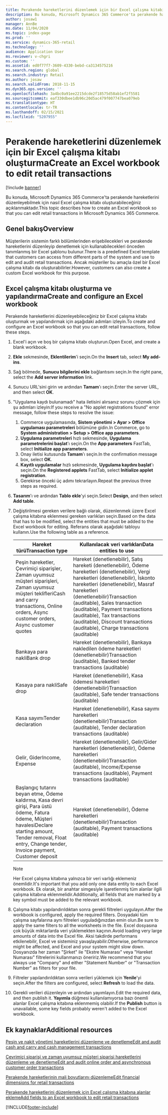 ```yaml
---
title: Perakende hareketlerini düzenlemek için bir Excel çalışma kitabı oluşturma
description: Bu konuda, Microsoft Dynamics 365 Commerce'ta perakende hareketlerini düzenleyebilmek için nasıl Excel çalışma kitabı oluşturabileceğiniz açıklanmaktadır.
author: josaw1
manager: AnnBe
ms.date: 11/04/2020
ms.topic: index-page
ms.prod: ''
ms.service: dynamics-365-retail
ms.technology: ''
audience: Application User
ms.reviewer: v-chgri
ms.custom: ''
ms.assetid: ed0f77f7-3609-4330-bebd-ca3134575216
ms.search.region: global
ms.search.industry: Retail
ms.author: josaw
ms.search.validFrom: 2018-11-15
ms.dyn365.ops.version: ''
ms.openlocfilehash: 3a4bc0a91ee2215dcde2f18575d58ab1ef2f5581
ms.sourcegitcommit: eaf330dbee1db96c20d5ac479f007747bea079eb
ms.translationtype: HT
ms.contentlocale: tr-TR
ms.lasthandoff: 02/15/2021
ms.locfileid: "5207955"
---
```

# <a name="create-an-excel-workbook-to-edit-retail-transactions"></a><span data-ttu-id="11a37-103">Perakende hareketlerini düzenlemek için bir Excel çalışma kitabı oluşturma</span><span class="sxs-lookup"><span data-stu-id="11a37-103">Create an Excel workbook to edit retail transactions</span></span>

[!include [banner](../includes/banner.md)]

<span data-ttu-id="11a37-104">Bu konuda, Microsoft Dynamics 365 Commerce'ta perakende hareketlerini düzenleyebilmek için nasıl Excel çalışma kitabı oluşturabileceğiniz açıklanmaktadır.</span><span class="sxs-lookup"><span data-stu-id="11a37-104">This topic describes how to create an Excel workbook so that you can edit retail transactions in Microsoft Dynamics 365 Commerce.</span></span>

## <a name="overview"></a><span data-ttu-id="11a37-105">Genel bakış</span><span class="sxs-lookup"><span data-stu-id="11a37-105">Overview</span></span>

<span data-ttu-id="11a37-106">Müşterilerin sistemin farklı bölümlerinden erişebilecekleri ve perakende hareketlerini düzenleyip denetlemek için kullanabilecekleri önceden tanımlanmış bir Excel şablonu bulunur.</span><span class="sxs-lookup"><span data-stu-id="11a37-106">There is a predefined Excel template that customers can access from different parts of the system and use to edit and audit retail transactions.</span></span> <span data-ttu-id="11a37-107">Ancak müşteriler bu amaçla özel bir Excel çalışma kitabı da oluşturabilirler.</span><span class="sxs-lookup"><span data-stu-id="11a37-107">However, customers can also create a custom Excel workbook for this purpose.</span></span>

## <a name="create-and-configure-an-excel-workbook"></a><span data-ttu-id="11a37-108">Excel çalışma kitabı oluşturma ve yapılandırma</span><span class="sxs-lookup"><span data-stu-id="11a37-108">Create and configure an Excel workbook</span></span>

<span data-ttu-id="11a37-109">Perakende hareketlerini düzenleyebileceğiniz bir Excel çalışma kitabı oluşturmak ve yapılandırmak için aşağıdaki adımları izleyin.</span><span class="sxs-lookup"><span data-stu-id="11a37-109">To create and configure an Excel workbook so that you can edit retail transactions, follow these steps.</span></span>

1. <span data-ttu-id="11a37-110">Excel'i açın ve boş bir çalışma kitabı oluşturun.</span><span class="sxs-lookup"><span data-stu-id="11a37-110">Open Excel, and create a blank workbook.</span></span>
1. <span data-ttu-id="11a37-111">**Ekle** sekmesinde, **Eklentilerim**'i seçin.</span><span class="sxs-lookup"><span data-stu-id="11a37-111">On the **Insert** tab, select **My add-ins**.</span></span>
1. <span data-ttu-id="11a37-112">Sağ bölmede, **Sunucu bilgilerini ekle** bağlantısını seçin.</span><span class="sxs-lookup"><span data-stu-id="11a37-112">In the right pane, select the **Add server information** link.</span></span>
1. <span data-ttu-id="11a37-113">Sunucu URL'sini girin ve ardından **Tamam**'ı seçin.</span><span class="sxs-lookup"><span data-stu-id="11a37-113">Enter the server URL, and then select **OK**.</span></span>
1. <span data-ttu-id="11a37-114">"Uygulama kaydı bulunamadı" hata iletisini alırsanız sorunu çözmek için şu adımları izleyin:</span><span class="sxs-lookup"><span data-stu-id="11a37-114">If you receive a "No applet registrations found" error message, follow these steps to resolve the issue:</span></span>

    1. <span data-ttu-id="11a37-115">Commerce uygulamasında, **Sistem yönetimi \> Ayar \> Office uygulaması parametreleri** bölümüne gidin.</span><span class="sxs-lookup"><span data-stu-id="11a37-115">In Commerce, go to **System administration \> Setup \> Office app parameters**.</span></span>
    1. <span data-ttu-id="11a37-116">**Uygulama parametreleri** hızlı sekmesinde, **Uygulama parametrelerini başlat**'ı seçin.</span><span class="sxs-lookup"><span data-stu-id="11a37-116">On the **App parameters** FastTab, select **Initialize app parameters**.</span></span>
    1. <span data-ttu-id="11a37-117">Onay iletisi kutusunda **Tamam**'ı seçin.</span><span class="sxs-lookup"><span data-stu-id="11a37-117">In the confirmation message box, select **OK**.</span></span>
    1. <span data-ttu-id="11a37-118">**Kayıtlı uygulamalar** hızlı sekmesinde, **Uygulama kaydını başlat**'ı seçin.</span><span class="sxs-lookup"><span data-stu-id="11a37-118">On the **Registered applets** FastTab, select **Initialize applet registration**.</span></span>
    1. <span data-ttu-id="11a37-119">Gerekirse önceki üç adımı tekrarlayın.</span><span class="sxs-lookup"><span data-stu-id="11a37-119">Repeat the previous three steps as required.</span></span>

1. <span data-ttu-id="11a37-120">**Tasarım**'ı ve ardından **Tablo ekle**'yi seçin.</span><span class="sxs-lookup"><span data-stu-id="11a37-120">Select **Design**, and then select **Add table**.</span></span>
1. <span data-ttu-id="11a37-121">Değiştirilmesi gereken verilere bağlı olarak, düzenlenmek üzere Excel çalışma kitabına eklenmesi gereken varlıkları seçin.</span><span class="sxs-lookup"><span data-stu-id="11a37-121">Based on the data that has to be modified, select the entities that must be added to the Excel workbook for editing.</span></span> <span data-ttu-id="11a37-122">Referans olarak aşağıdaki tabloyu kullanın.</span><span class="sxs-lookup"><span data-stu-id="11a37-122">Use the following table as a reference.</span></span>

    | <span data-ttu-id="11a37-123">Hareket türü</span><span class="sxs-lookup"><span data-stu-id="11a37-123">Transaction type</span></span> | <span data-ttu-id="11a37-124">Kullanılacak veri varlıkları</span><span class="sxs-lookup"><span data-stu-id="11a37-124">Data entities to use</span></span> |
    |------------------|----------------------|
    | <span data-ttu-id="11a37-125">Peşin hareketler, Çevrimiçi siparişler, Zaman uyumsuz müşteri siparişleri, Zaman uyumsuz müşteri teklifleri</span><span class="sxs-lookup"><span data-stu-id="11a37-125">Cash and carry transactions, Online orders, Async customer orders, Async customer quotes</span></span> | <span data-ttu-id="11a37-126">Hareket (denetlenebilir), Satış hareketi (denetlenebilir), Ödeme hareketleri (denetlenebilir), Vergi hareketleri (denetlenebilir), İskonto hareketleri (denetlenebilir), Masraf hareketleri (denetlenebilir)</span><span class="sxs-lookup"><span data-stu-id="11a37-126">Transaction (auditable), Sales transaction (auditable), Payment transactions (auditable), Tax transactions (auditable), Discount transactions (auditable), Charge transactions (auditable)</span></span> |
    | <span data-ttu-id="11a37-127">Bankaya para nakli</span><span class="sxs-lookup"><span data-stu-id="11a37-127">Bank drop</span></span> | <span data-ttu-id="11a37-128">Hareket (denetlenebilir), Bankaya nakledilen ödeme hareketleri (denetlenebilir)</span><span class="sxs-lookup"><span data-stu-id="11a37-128">Transaction (auditable), Banked tender transactions (auditable)</span></span> |
    | <span data-ttu-id="11a37-129">Kasaya para nakli</span><span class="sxs-lookup"><span data-stu-id="11a37-129">Safe drop</span></span> | <span data-ttu-id="11a37-130">Hareket (denetlenebilir), Kasa ödemesi hareketleri (denetlenebilir)</span><span class="sxs-lookup"><span data-stu-id="11a37-130">Transaction (auditable), Safe tender transactions (auditable)</span></span> |
    | <span data-ttu-id="11a37-131">Kasa sayımı</span><span class="sxs-lookup"><span data-stu-id="11a37-131">Tender declaration</span></span> | <span data-ttu-id="11a37-132">Hareket (denetlenebilir), Kasa sayımı hareketleri (denetlenebilir)</span><span class="sxs-lookup"><span data-stu-id="11a37-132">Transaction (auditable), Tender declaration transactions (auditable)</span></span> |
    | <span data-ttu-id="11a37-133">Gelir, Gider</span><span class="sxs-lookup"><span data-stu-id="11a37-133">Income, Expense</span></span> | <span data-ttu-id="11a37-134">Hareket (denetlenebilir), Gelir/Gider hareketleri (denetlenebilir), Ödeme hareketleri (denetlenebilir)</span><span class="sxs-lookup"><span data-stu-id="11a37-134">Transaction (auditable), Income/Expense transactions (auditable), Payment transactions (auditable)</span></span> |
    | <span data-ttu-id="11a37-135">Başlangıç tutarını beyan etme, Ödeme kaldırma, Kasa devri girişi, Para üstü ödeme, Fatura ödeme, Müşteri havalesi</span><span class="sxs-lookup"><span data-stu-id="11a37-135">Declare starting amount, Tender removal, Float entry, Change tender, Invoice payment, Customer deposit</span></span> | <span data-ttu-id="11a37-136">Hareket (denetlenebilir), Ödeme hareketleri (denetlenebilir)</span><span class="sxs-lookup"><span data-stu-id="11a37-136">Transaction (auditable), Payment transactions (auditable)</span></span> |

    > [!NOTE]
    > <span data-ttu-id="11a37-137">Her Excel çalışma kitabına yalnızca bir veri varlığı eklemeniz önemlidir.</span><span class="sxs-lookup"><span data-stu-id="11a37-137">It's important that you add only one data entity to each Excel workbook.</span></span> <span data-ttu-id="11a37-138">Ek olarak, bir anahtar simgesiyle işaretlenmiş tüm alanlar ilgili çalışma kitabına eklenmelidir.</span><span class="sxs-lookup"><span data-stu-id="11a37-138">Additionally, all fields that are marked by a key symbol must be added to the relevant workbook.</span></span>

1. <span data-ttu-id="11a37-139">Çalışma kitabı yapılandırıldıktan sonra gerekli filtreleri uygulayın.</span><span class="sxs-lookup"><span data-stu-id="11a37-139">After the workbook is configured, apply the required filters.</span></span> <span data-ttu-id="11a37-140">Dosyadaki tüm çalışma sayfalarına aynı filtreleri uyguladığınızdan emin olun.</span><span class="sxs-lookup"><span data-stu-id="11a37-140">Be sure to apply the same filters to all the worksheets in the file.</span></span> <span data-ttu-id="11a37-141">Excel dosyasına çok büyük miktarlarda veri yüklemekten kaçının.</span><span class="sxs-lookup"><span data-stu-id="11a37-141">Avoid loading very large amounts of data into the Excel file.</span></span> <span data-ttu-id="11a37-142">Aksi takdirde performans etkilenebilir, Excel ve sisteminiz yavaşlayabilir.</span><span class="sxs-lookup"><span data-stu-id="11a37-142">Otherwise, performance might be affected, and Excel and your system might slow down.</span></span> <span data-ttu-id="11a37-143">Dosyanızda her zaman "Şirket" ile "Ekstre Numarası" veya "Hareket Numarası" filtrelerini kullanmanızı öneririz.</span><span class="sxs-lookup"><span data-stu-id="11a37-143">We recommend that you always use "Company" and either "Statement Number" or "Transaction Number" as filters for your file.</span></span>
1. <span data-ttu-id="11a37-144">Filtreler yapılandırıldıktan sonra verileri yüklemek için **Yenile**'yi seçin.</span><span class="sxs-lookup"><span data-stu-id="11a37-144">After the filters are configured, select **Refresh** to load the data.</span></span>
1. <span data-ttu-id="11a37-145">Gerekli verileri düzenleyin ve ardından yayımlayın.</span><span class="sxs-lookup"><span data-stu-id="11a37-145">Edit the required data, and then publish it.</span></span> <span data-ttu-id="11a37-146">**Yayımla** düğmesi kullanılamıyorsa bazı önemli alanlar Excel çalışma kitabına eklenmemiş olabilir.</span><span class="sxs-lookup"><span data-stu-id="11a37-146">If the **Publish** button is unavailable, some key fields probably weren't added to the Excel workbook.</span></span>

## <a name="additional-resources"></a><span data-ttu-id="11a37-147">Ek kaynaklar</span><span class="sxs-lookup"><span data-stu-id="11a37-147">Additional resources</span></span>

[<span data-ttu-id="11a37-148">Peşin ve nakit yönetimi hareketlerini düzenleme ve denetleme</span><span class="sxs-lookup"><span data-stu-id="11a37-148">Edit and audit cash and carry and cash management transactions</span></span>](edit-cash-trans.md)

[<span data-ttu-id="11a37-149">Çevrimiçi siparişi ve zaman uyumsuz müşteri siparişi hareketlerini düzenleme ve denetleme</span><span class="sxs-lookup"><span data-stu-id="11a37-149">Edit and audit online order and asynchronous customer order transactions</span></span>](edit-order-trans.md)

[<span data-ttu-id="11a37-150">Perakende hareketlerinin mali boyutlarını düzenleme</span><span class="sxs-lookup"><span data-stu-id="11a37-150">Edit financial dimensions for retail transactions</span></span>](edit-financial-dim.md)

[<span data-ttu-id="11a37-151">Perakende hareketlerini düzenlemek için Excel çalışma kitabına alanlar ekleme</span><span class="sxs-lookup"><span data-stu-id="11a37-151">Add fields to an Excel workbook to edit retail transactions</span></span>](add-fields-excel.md)


[!INCLUDE[footer-include](../includes/footer-banner.md)]